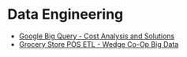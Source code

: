 <h1>Data Engineering</h1>

- [Google Big Query - Cost Analysis and Solutions](https://github.com/JBangtson/big_query_costs)
- [Grocery Store POS ETL - Wedge Co-Op Big Data](https://github.com/JBangtson/Wedge_Project)
